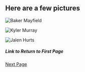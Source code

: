 ## Here are a few pictures

![Baker Mayfield](https://encrypted-tbn0.gstatic.com/images?q=tbn:ANd9GcSmQnDhmchJmTG8Pwf0NGA0i8iD4miWcD8BJF1hJvXGa6xsnw0Utw&s)

![Kyler Murray](https://cdn.vox-cdn.com/thumbor/vD6oqSZJY5E9RrBXgaRQQN73Mdo=/0x0:3008x2044/1200x800/filters:focal(1449x501:1929x981)/cdn.vox-cdn.com/uploads/chorus_image/image/63035416/usa_today_11916552.0.jpg)

![Jalen Hurts](https://dbukjj6eu5tsf.cloudfront.net/soonersports.com/images/2019/9/30/20190928_TexasTech_Hurts_JG_23_WEB.jpg)


##### Link to Return to First Page
[Next Page](Page6.md)


